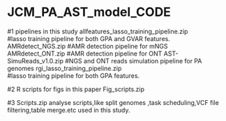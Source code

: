 # JCM_PA_AST_model_CODE


#1 pipelines in this study
allfeatures_lasso_training_pipeline.zip  
#lasso training pipeline for both GPA and GVAR features.
AMRdetect_NGS.zip 
#AMR detection pipeline for mNGS
AMRdetect_ONT.zip 
#AMR detection pipeline for ONT
AST-SimuReads_v1.0.zip 
#NGS and ONT reads simulation pipeline for PA genomes
rgi_lasso_training_pipeline.zip  
#lasso training pipeline for both GPA features.

#2 R scripts for figs in this paper
Fig_scripts.zip

#3 Scripts.zip
analyse scripts,like split genomes ,task scheduling,VCF file filtering,table merge.etc used in this study.
